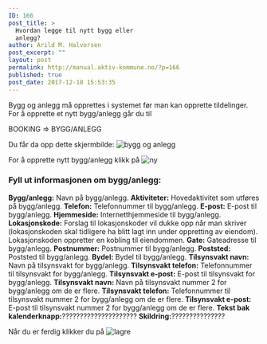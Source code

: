 ```yaml
---
ID: 166
post_title: >
  Hvordan legge til nytt bygg eller
  anlegg?
author: Arild M. Halvorsen
post_excerpt: ""
layout: post
permalink: http://manual.aktiv-kommune.no/?p=166
published: true
post_date: 2017-12-18 15:53:35
---
```

Bygg og anlegg må opprettes i systemet før man kan opprette tildelinger. For å opprette et nytt bygg/anlegg går du til

BOOKING => BYGG/ANLEGG

Du får da opp dette skjermbilde: 
![bygg og anlegg](http://manual.aktiv-kommune.no/wp-content/uploads/2017/12/skjermbildebyggoganlegg-1.png)

For å opprette nytt bygg/anlegg klikk på
![ny](http://manual.aktiv-kommune.no/wp-content/uploads/2017/12/NY.png)

### Fyll ut informasjonen om bygg/anlegg:
**Bygg/anlegg:** Navn på bygg/anlegg.
**Aktiviteter:** Hovedaktivitet som utføres på bygg/anlegg.
**Telefon:** Telefonnummer til bygg/anlegg.
**E-post:** E-post til bygg/anlegg.
**Hjemmeside:** Internetthjemmeside til bygg/anlegg.
**Lokasjonskode:** Forslag til lokasjonskoder vil dukke opp når man skriver (lokasjonskoden skal tidligere ha blitt lagt inn under oppretting av eiendom). Lokasjonskoden oppretter en kobling til eiendommen.
**Gate:** Gateadresse til bygg/anlegg.
**Postnummer:** Postnummer til bygg/anlegg.
**Poststed:** Poststed til bygg/anlegg.
**Bydel:** Bydel til bygg/anlegg.
**Tilsynsvakt navn:** Navn på tilsynsvakt for bygg/anlegg.
**Tilsynsvakt telefon:** Telefonnummer til tilsynsvakt for bygg/anlegg.
**Tilsynsvakt e-post:** E-post til tilsynsvakt for bygg/anlegg.
**Tilsynsvakt navn:** Navn på tilsynsvakt nummer 2 for bygg/anlegg om de er flere.
**Tilsynsvakt telefon:** Telefonnummer til tilsynsvakt nummer 2 for bygg/anlegg om de er flere.
**Tilsynsvakt e-post:** E-post til tilsynsvakt nummer 2 for bygg/anlegg om de er flere.
**Tekst bak kalenderknapp:**?????????????????????
**Skildring:**???????????????

Når du er ferdig klikker du på 
![lagre](http://manual.aktiv-kommune.no/wp-content/uploads/2017/12/lagre.png)
